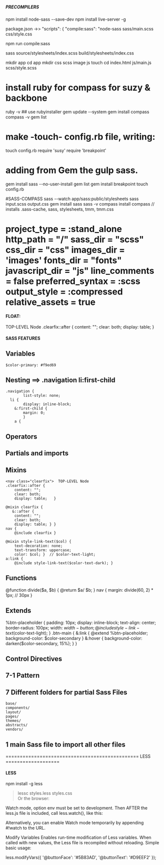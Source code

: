 ##### PRECOMPILERS #######################
npm install node-sass --save-dev
npm install live-server -g

package.json ->>
"scripts": {
	"compile:sass": "node-sass sass/main.scss css/style.css
	
npm run compile:sass
 
sass source/stylesheets/index.scss build/stylesheets/index.css

mkdir app
cd app
mkdir css scss image js
touch cd index.html js/main.js scss/style.scss
#
# install ruby for compass for suzy & backbone
ruby -v ## use rubyinstaller
gem update --system
gem install compass
compass -v
gem list
# make -touch- config.rb file, writing:
touch config.rb
require 'susy'
require 'breakpoint'
# adding from Gem the gulp sass.
gem install sass --no-user-install
gem list
gem install breakpoint
touch config.rb

#SASS-COMPASS
sass --watch app/sass:public/stylesheets
sass input.scss output.css
gem install sass
sass -v
compass install compass // installs .sass-cache, sass, stylesheets, tmm, tmm.css
#
project_type = :stand_alone
http_path = "/"
sass_dir = "scss"
css_dir = "css"
images_dir = 'images'
fonts_dir = "fonts"
javascript_dir = "js"
line_comments = false
preferred_syntax = :scss
output_style = :compressed
relative_assets = true
=============================
#### FLOAT: 
<nav class="clearfix">  TOP-LEVEL Node
.clearfix::after {
	content: "";
	clear: both;
	display: table;   }
 
#### SASS FEATURES
# Variables
	$color-primary: #f9ed69
# Nesting ==> .navigation li:first-child
	.navigation {
			list-style: none;
	  li {
			display: inline-block;
		&:first-child {
			margin: 0;
			}
		a { 
# Operators
# Partials and imports
# Mixins
	<nav class="clearfix">  TOP-LEVEL Node
	.clearfix::after {
		content: "";
		clear: both;
		display: table;   }
		
	@mixin clearfix {
	   &::after {
		content: "";
		clear: both;
		display: table; } } 
	nav {
		@include clearfix } 
		
	@mixin style-link-text($col) {
		text-decoration: none;
		text-transform: uppercase;
		color: $col; }  // $color-text-light; 
	a:link {
		@include style-link-text($color-text-dark); }
	
# Functions
@function divide($a, $b) {
	@return $a/ $b; }
nav { 
	margin: divide(60, 2) * 1px; // 30px }
	
# Extends
%btn-placeholder {
	padding: 10px;
	display: inline-block;
	text-align: center;
	border-radius: 100px;
	width: $width-button;
	@include style-link-text($color-text-light);  } 
.btn-main {
	&:link {
	   @extend %btn-placeholder; 
	   background-color:  $color-secondary  } 
	&:hover {
	   background-color: darken($color-secondary, 15%);   } } 
	 
# Control Directives

## 7-1 Pattern
# 7 Different folders for partial Sass Files
	base/
	components/
	layout/
	pages/
	themes/
	abstracts/
	vendors/
# 1 main Sass file to import all other files


=============================================== LESS ===================


####  LESS ############################# 
npm install -g less
> lessc styles.less styles.css  
Or the browser: 
<link rel="stylesheet/less" type="text/css" href="styles.less" />
<script src="//cdnjs.cloudflare.com/ajax/libs/less.js/3.9.0/less.min.js" ></script>

Watch mode, option env must be set to development. Then AFTER the less.js file is included, call less.watch(), like this:

<!-- set options before less.js script -->
<script>
  less = {
    env: "development",
    logLevel: 2,
    async: false,
    fileAsync: false,
    poll: 1000,
    functions: {},
    dumpLineNumbers: "comments",
    relativeUrls: false,
    globalVars: {
      var1: '"quoted value"',
      var2: 'regular value'
    },
    rootpath: ":/a.com/"
  };
</script>
<script src="less.js"></script>
<script>less.watch();</script>
Alternatively, you can enable Watch mode temporarily by appending #!watch to the URL.

Modify Variables
Enables run-time modification of Less variables. When called with new values, the Less file is recompiled without reloading. Simple basic usage:

less.modifyVars({
  '@buttonFace': '#5B83AD',
  '@buttonText': '#D9EEF2'
});
